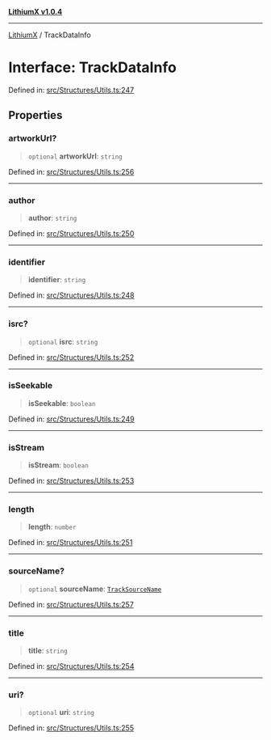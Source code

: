 [**LithiumX v1.0.4**](../README.md)

***

[LithiumX](../globals.md) / TrackDataInfo

# Interface: TrackDataInfo

Defined in: [src/Structures/Utils.ts:247](https://github.com/anantix-network/LithiumX/blob/1ee801f60507a40b0e1da1b728c5a61e34ba8699/src/Structures/Utils.ts#L247)

## Properties

### artworkUrl?

> `optional` **artworkUrl**: `string`

Defined in: [src/Structures/Utils.ts:256](https://github.com/anantix-network/LithiumX/blob/1ee801f60507a40b0e1da1b728c5a61e34ba8699/src/Structures/Utils.ts#L256)

***

### author

> **author**: `string`

Defined in: [src/Structures/Utils.ts:250](https://github.com/anantix-network/LithiumX/blob/1ee801f60507a40b0e1da1b728c5a61e34ba8699/src/Structures/Utils.ts#L250)

***

### identifier

> **identifier**: `string`

Defined in: [src/Structures/Utils.ts:248](https://github.com/anantix-network/LithiumX/blob/1ee801f60507a40b0e1da1b728c5a61e34ba8699/src/Structures/Utils.ts#L248)

***

### isrc?

> `optional` **isrc**: `string`

Defined in: [src/Structures/Utils.ts:252](https://github.com/anantix-network/LithiumX/blob/1ee801f60507a40b0e1da1b728c5a61e34ba8699/src/Structures/Utils.ts#L252)

***

### isSeekable

> **isSeekable**: `boolean`

Defined in: [src/Structures/Utils.ts:249](https://github.com/anantix-network/LithiumX/blob/1ee801f60507a40b0e1da1b728c5a61e34ba8699/src/Structures/Utils.ts#L249)

***

### isStream

> **isStream**: `boolean`

Defined in: [src/Structures/Utils.ts:253](https://github.com/anantix-network/LithiumX/blob/1ee801f60507a40b0e1da1b728c5a61e34ba8699/src/Structures/Utils.ts#L253)

***

### length

> **length**: `number`

Defined in: [src/Structures/Utils.ts:251](https://github.com/anantix-network/LithiumX/blob/1ee801f60507a40b0e1da1b728c5a61e34ba8699/src/Structures/Utils.ts#L251)

***

### sourceName?

> `optional` **sourceName**: [`TrackSourceName`](../type-aliases/TrackSourceName.md)

Defined in: [src/Structures/Utils.ts:257](https://github.com/anantix-network/LithiumX/blob/1ee801f60507a40b0e1da1b728c5a61e34ba8699/src/Structures/Utils.ts#L257)

***

### title

> **title**: `string`

Defined in: [src/Structures/Utils.ts:254](https://github.com/anantix-network/LithiumX/blob/1ee801f60507a40b0e1da1b728c5a61e34ba8699/src/Structures/Utils.ts#L254)

***

### uri?

> `optional` **uri**: `string`

Defined in: [src/Structures/Utils.ts:255](https://github.com/anantix-network/LithiumX/blob/1ee801f60507a40b0e1da1b728c5a61e34ba8699/src/Structures/Utils.ts#L255)
